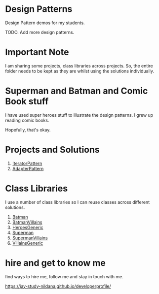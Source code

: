 # Design Patterns

Design Pattern demos for my students.

TODO. Add more design patterns.

# Important Note

I am sharing some projects, class libraries across projects. So, the entire folder needs to be kept as they are whilst using the solutions individually.

# Superman and Batman and Comic Book stuff

I have used super heroes stuff to illustrate the design patterns. I grew up reading comic books. 

Hopefully, that's okay.

# Projects and Solutions

1. [IteratorPattern](IteratorPattern)
1. [AdapterPattern](AdapterPattern)

# Class Libraries

I use a number of class libraries so I can reuse classes across different solutions.

1. [Batman](Batman)
1. [BatmanVillains](BatmanVillains)
1. [HeroesGeneric](HeroesGeneric)
1. [Superman](Superman)
1. [SupermanVillains](SupermanVillains)
1. [VillainsGeneric](VillainsGeneric)

# hire and get to know me

find ways to hire me, follow me and stay in touch with me.

https://jay-study-nildana.github.io/developerprofile/